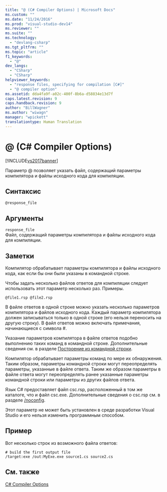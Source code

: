 ```yaml
---
title: "@ (C# Compiler Options) | Microsoft Docs"
ms.custom: ""
ms.date: "11/24/2016"
ms.prod: "visual-studio-dev14"
ms.reviewer: ""
ms.suite: ""
ms.technology: 
  - "devlang-csharp"
ms.tgt_pltfrm: ""
ms.topic: "article"
f1_keywords: 
  - "@"
dev_langs: 
  - "CSharp"
  - "CSharp"
helpviewer_keywords: 
  - "response files, specifying for compilation [C#]"
  - "@ compiler option"
ms.assetid: dda4fa9f-a02c-400f-8b6a-d58834e13d7f
caps.latest.revision: 9
caps.handback.revision: 9
author: "BillWagner"
ms.author: "wiwagn"
manager: "wpickett"
translationtype: Human Translation
---
```

# @ (C# Compiler Options)
[!INCLUDE[vs2017banner](../../../csharp/includes/vs2017banner.md)]

Параметр @ позволяет указать файл, содержащий параметры компилятора и файлы исходного кода для компиляции.  
  
## Синтаксис  
  
```  
@response_file  
```  
  
## Аргументы  
 `response_file`  
 Файл, содержащий параметры компилятора и файлы исходного кода для компиляции.  
  
## Заметки  
 Компилятор обрабатывает параметры компилятора и файлы исходного кода, как если бы они были указаны в командной строке.  
  
 Чтобы задать несколько файлов ответов для компиляции следует использовать этот параметр несколько раз.  Примеры.  
  
```  
@file1.rsp @file2.rsp  
```  
  
 В файле ответов в одной строке можно указать несколько параметров компилятора и файлов исходного кода.  Каждый параметр компилятора должен записываться только в одной строке \(его нельзя переносить на другую строку\).  В файл ответов можно включать примечания, начинающиеся с символа \#.  
  
 Указание параметров компилятора в файле ответов подобно выполнению таких команд в командной строке.  Дополнительные сведения см. в разделе [Построение из командной строки](../../../csharp/language-reference/compiler-options/how-to-set-environment-variables-for-the-visual-studio-command-line.md).  
  
 Компилятор обрабатывает параметры команд по мере их обнаружения.  Таким образом, параметры командной строки могут переопределять параметры, указанные в файле ответа.  Таким же образом параметры в файле ответа могут переопределять ранее указанные параметры командной строки или параметры из других файлов ответа.  
  
 Язык C\# предоставляет файл csc.rsp, расположенный в том же каталоге, что и файл csc.exe.  Дополнительные сведения о csc.rsp см. в разделе [\/noconfig](../../../csharp/language-reference/compiler-options/noconfig-compiler-option.md).  
  
 Этот параметр не может быть установлен в среде разработки Visual Studio и его нельзя изменить программным способом.  
  
## Пример  
 Вот несколько строк из возможного файла ответов:  
  
```  
# build the first output file  
/target:exe /out:MyExe.exe source1.cs source2.cs  
```  
  
## См. также  
 [C\# Compiler Options](../../../csharp/language-reference/compiler-options/index.md)